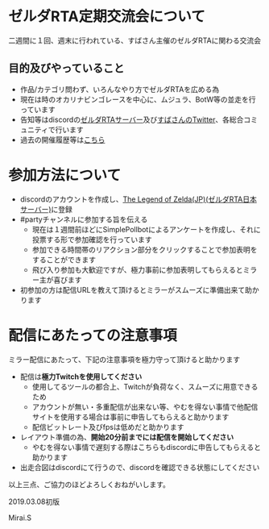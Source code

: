# ゼルダRTA定期交流会について
二週間に１回、週末に行われている、すばさん主催のゼルダRTAに関わる交流会

## 目的及びやっていること
  - 作品/カテゴリ問わず、いろんなやり方でゼルダRTAを広める為
  - 現在は時のオカリナビンゴレースを中心に、ムジュラ、BotW等の並走を行っています
  - 告知等はdiscordの[ゼルダRTAサーバー](https://t.co/Dt2xANGfV4)及び[すばさんのTwitter](https://twitter.com/sva16162)、各総合コミュニティで行います
  - 過去の開催履歴等は[こちら](https://docs.google.com/spreadsheets/d/1-0K45vdizhqbNQM0wqqONBB0q9Bya6du2BH0LU-E9CA/edit#gid=0)

# 参加方法について
  - discordのアカウントを作成し、[The Legend of Zelda(JP)(ゼルダRTA日本サーバー)](https://t.co/Dt2xANGfV4)に登録
  - #partyチャンネルに参加する旨を伝える
    - 現在は１週間前ほどにSimplePollbotによるアンケートを作成し、それに投票する形で参加確認を行っています
    - 参加できる時間帯のリアクション部分をクリックすることで参加表明をすることができます
    - 飛び入り参加も大歓迎ですが、極力事前に参加表明してもらえるとミラー主が喜びます
  - 初参加の方は配信URLを教えて頂けるとミラーがスムーズに準備出来て助かります

# 配信にあたっての注意事項
ミラー配信にあたって、下記の注意事項を極力守って頂けると助かります
  - 配信は**極力Twitchを使用してください**
    - 使用してるツールの都合上、Twitchが負荷なく、スムーズに用意できるため
    - アカウントが無い・多重配信が出来ない等、やむを得ない事情で他配信サイトを使用する場合は事前に申告してもらえると助かります
    - 配信ビットレート及びfpsは低めだと助かります
  - レイアウト準備の為、**開始20分前までには配信を開始してください**
    - やむを得ない事情で遅刻する際はこちらもdiscordに申告してもらえると助かります
  - 出走合図はdiscordにて行うので、discordを確認できる状態にしてください

以上三点、ご協力のほどよろしくおねがいします。

2019.03.08初版

Mirai.S
